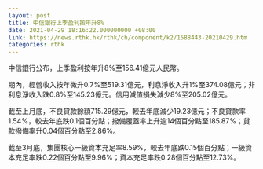 ```yaml
---
layout: post
title: 中信銀行上季盈利按年升8%
date: 2021-04-29 18:16:22.000000000 +08:00
link: https://news.rthk.hk/rthk/ch/component/k2/1588443-20210429.htm
categories: rthk
---
```


中信銀行公布，上季盈利按年升8%至156.41億元人民幣。

期內，經營收入按年微升0.7%至519.31億元，利息淨收入升1%至374.08億元；非利息淨收入跌0.8%至145.23億元。信用減值損失減少8%至205.02億元。

截至上月底，不良貸款餘額715.29億元，較去年底減少19.23億元；不良貸款率1.54%，較去年底跌0.1個百分點；撥備覆蓋率上升逾14個百分點至185.87%；貸款撥備率升0.04個百分點至2.86%。

截至3月底，集團核心一級資本充足率8.59%，較去年底跌0.15個百分點；一級資本充足率跌0.22個百分點至9.96%；資本充足率跌0.28個百分點至12.73%。
